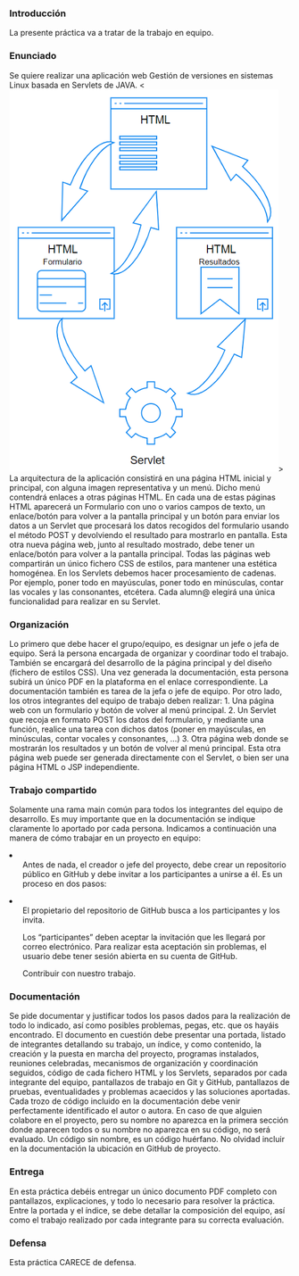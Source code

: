 ### Introducción 
La presente práctica va a tratar de la trabajo en equipo. 

### Enunciado 
Se quiere realizar una aplicación web Gestión de versiones en sistemas Linux basada en Servlets de JAVA. 
<![Grafico](./img/img_readme1.png)>
La arquitectura de la aplicación consistirá en una página HTML inicial y principal, con alguna imagen representativa y un menú. Dicho menú contendrá enlaces a otras páginas HTML. En cada una de estas páginas HTML aparecerá un Formulario con uno o varios campos de texto, un enlace/botón para volver a la pantalla principal y un botón para enviar los datos a un Servlet que procesará los datos recogidos del formulario usando el método POST y devolviendo el resultado para mostrarlo en pantalla. Esta otra nueva página web, junto al resultado mostrado, debe tener un enlace/botón para volver a la pantalla principal. 
Todas las páginas web compartirán un único fichero CSS de estilos, para mantener una estética homogénea. 
En los Servlets debemos hacer procesamiento de cadenas. Por ejemplo, poner todo en mayúsculas, poner todo en minúsculas, contar las vocales y las consonantes, etcétera. Cada alumn@ elegirá una única funcionalidad para realizar en su Servlet. 

### Organización 
Lo primero que debe hacer el grupo/equipo, es designar un jefe o jefa de equipo. Será la persona encargada de organizar y coordinar todo el trabajo. También se encargará del desarrollo de la página principal y del diseño (fichero de estilos CSS). Una vez generada la documentación, esta persona subirá un único PDF en la plataforma en el enlace correspondiente. La documentación también es tarea de la jefa o jefe de equipo. 
Por otro lado, los otros integrantes del equipo de trabajo deben realizar: 1. Una página web con un formulario y botón de volver al menú principal. 2. Un Servlet que recoja en formato POST los datos del formulario, y mediante una función, realice una tarea con dichos datos (poner en mayúsculas, en minúsculas, contar vocales y consonantes, …) 3. Otra página web donde se mostrarán los resultados y un botón de volver al menú principal. Esta otra página web puede ser generada directamente con el Servlet, o bien ser una página HTML o JSP independiente. 

### Trabajo compartido
Solamente una rama main común para todos los integrantes del equipo de desarrollo. 
Es muy importante que en la documentación se indique claramente lo aportado por cada persona.
Indicamos a continuación una manera de cómo trabajar en un proyecto en equipo: 
<li>
<ol>Antes de nada, el creador o jefe del proyecto, debe crear un repositorio público en GitHub y debe invitar a los participantes a unirse a él. Es un proceso en dos pasos:</ol>
<li>
<ul>El propietario del repositorio de GitHub busca a los participantes y los invita.</ul>
<ul>Los “participantes” deben aceptar la invitación que les llegará por correo electrónico. Para realizar esta aceptación sin problemas, el usuario debe tener sesión abierta en su cuenta de GitHub.</ul>
</li>
<ol>Contribuir con nuestro trabajo.</ol>
</li>
<![Como contribuir](./img/img_readme2.png)>

### Documentación
Se pide documentar y justificar todos los pasos dados para la realización de todo lo indicado, así como posibles problemas, pegas, etc. que os hayáis encontrado. El documento en cuestión debe presentar una portada, listado de integrantes detallando su trabajo, un índice, y como contenido, la creación y la puesta en marcha del proyecto, programas instalados, reuniones celebradas, mecanismos de organización y coordinación seguidos, código de cada fichero HTML y los Servlets, separados por cada integrante del equipo, pantallazos de trabajo en Git y GitHub, pantallazos de pruebas, eventualidades y problemas acaecidos y las soluciones aportadas. Cada trozo de código incluido en la documentación debe venir perfectamente identificado el autor o autora. En caso de que alguien colabore en el proyecto, pero su nombre no aparezca en la primera sección donde aparecen todos o su nombre no aparezca en su código, no será evaluado. Un código sin nombre, es un código huérfano. No olvidad incluir en la documentación la ubicación en GitHub de proyecto. 

### Entrega
En esta práctica debéis entregar un único documento PDF completo con pantallazos, explicaciones, y todo lo necesario para resolver la práctica. Entre la portada y el índice, se debe detallar la composición del equipo, así como el trabajo realizado por cada integrante para su correcta evaluación. 

### Defensa
Esta práctica CARECE de defensa. 

